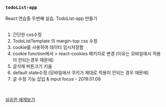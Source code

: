 ### `todoList-app`

React 연습중 두번째 실습. TodoList-app 만들기
<br><br>
1. 간단한 css수정 <br>
2. TodoListTemplate 의 margin-top css 수정<br>
3. cookie를 사용하여 데이터 임시저장함<br>
4. cookie function에서 > react-cookies 패키지로 변경 (이유는 모바일에서 적용이 안되는경우 때문에)<br>
5. 글삭제 버튼크기 키움 <br>
6. default state수정 (모바일에서 쿠키가 제대로 적용이 안되는 경우 때문에) <br>
7. 글 수정 기능 삽입 & input focus - 2019.01.08<br>
<br>

[실습한 예제보기](http://pumpkinzomb.github.io/todolist-app/)